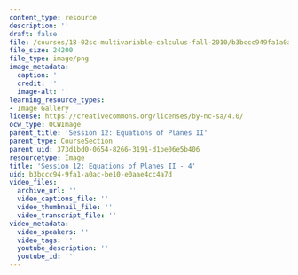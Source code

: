 ```yaml
---
content_type: resource
description: ''
draft: false
file: /courses/18-02sc-multivariable-calculus-fall-2010/b3bccc949fa1a0acbe10e0aae4cc4a7d_MIT18_02SC_L4Brds_4.png
file_size: 24200
file_type: image/png
image_metadata:
  caption: ''
  credit: ''
  image-alt: ''
learning_resource_types:
- Image Gallery
license: https://creativecommons.org/licenses/by-nc-sa/4.0/
ocw_type: OCWImage
parent_title: 'Session 12: Equations of Planes II'
parent_type: CourseSection
parent_uid: 373d1bd0-0654-8266-3191-d1be06e5b406
resourcetype: Image
title: 'Session 12: Equations of Planes II - 4'
uid: b3bccc94-9fa1-a0ac-be10-e0aae4cc4a7d
video_files:
  archive_url: ''
  video_captions_file: ''
  video_thumbnail_file: ''
  video_transcript_file: ''
video_metadata:
  video_speakers: ''
  video_tags: ''
  youtube_description: ''
  youtube_id: ''
---
```

